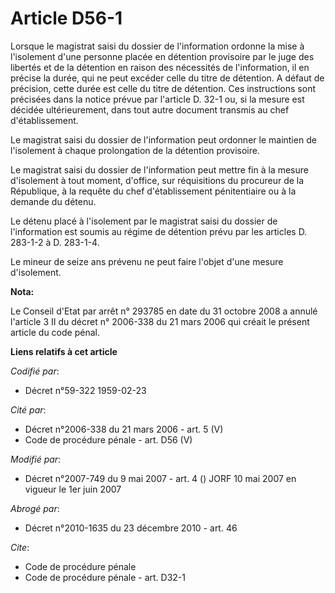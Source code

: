 # Article D56-1

Lorsque le magistrat saisi du dossier de l'information ordonne la mise à l'isolement d'une personne placée en détention
provisoire par le juge des libertés et de la détention en raison des nécessités de l'information, il en précise la durée, qui
ne peut excéder celle du titre de détention. A défaut de précision, cette durée est celle du titre de détention. Ces
instructions sont précisées dans la notice prévue par l'article D. 32-1 ou, si la mesure est décidée ultérieurement, dans
tout autre document transmis au chef d'établissement.

Le magistrat saisi du dossier de l'information peut ordonner le maintien de l'isolement à chaque prolongation de la détention
provisoire.

Le magistrat saisi du dossier de l'information peut mettre fin à la mesure d'isolement à tout moment, d'office, sur
réquisitions du procureur de la République, à la requête du chef d'établissement pénitentiaire ou à la demande du détenu.

Le détenu placé à l'isolement par le magistrat saisi du dossier de l'information est soumis au régime de détention prévu par
les articles D. 283-1-2 à D. 283-1-4.

Le mineur de seize ans prévenu ne peut faire l'objet d'une mesure d'isolement.

**Nota:**

Le Conseil d'Etat par arrêt n° 293785 en date du 31 octobre 2008 a annulé l'article 3 II du décret n° 2006-338 du 21 mars
2006 qui créait le présent article du code pénal.

**Liens relatifs à cet article**

_Codifié par_:

  - Décret n°59-322 1959-02-23

_Cité par_:

  - Décret n°2006-338 du 21 mars 2006 - art. 5 (V)
  - Code de procédure pénale - art. D56 (V)

_Modifié par_:

  - Décret n°2007-749 du 9 mai 2007 - art. 4 () JORF 10 mai 2007 en vigueur le 1er juin 2007

_Abrogé par_:

  - Décret n°2010-1635 du 23 décembre 2010 - art. 46

_Cite_:

  - Code de procédure pénale
  - Code de procédure pénale - art. D32-1
